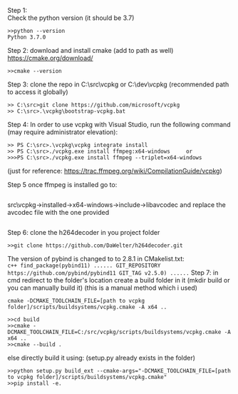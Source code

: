 Step 1: 	
Check the python version (it should be 3.7)
```
>>python --version
Python 3.7.0
```

Step 2:
download and install cmake (add to path as well) https://cmake.org/download/
```
>>cmake --version
```

Step 3:	
clone the repo in C:\src\vcpkg or C:\dev\vcpkg (recommended path to access it globally)
```
>> C:\src>git clone https://github.com/microsoft/vcpkg
>> C:\src>.\vcpkg\bootstrap-vcpkg.bat
```

Step 4:
In order to use vcpkg with Visual Studio, run the following command (may require administrator elevation):
```
>> PS C:\src>.\vcpkg\vcpkg integrate install 
>> PS C:\src>./vcpkg.exe install ffmpeg:x64-windows 	or
>>>PS C:\src>./vcpkg.exe install ffmpeg --triplet=x64-windows
```
(just for reference: https://trac.ffmpeg.org/wiki/CompilationGuide/vcpkg)

Step 5
once ffmpeg is installed go to:
```
```
src\vcpkg->installed->x64-windows->include->libavcodec 
and replace the avcodec file with the one provided
```
```

Step 6:	
clone the h264decoder in you project folder
```
>>git clone https://github.com/DaWelter/h264decoder.git
```

The version of pybind is changed to to 2.8.1 in CMakelist.txt:	
	``` c++
	find_package(pybind11)
		......
		GIT_REPOSITORY https://github.com/pybind/pybind11
    		GIT_TAG v2.5.0)
  		......
	```
Step 7:
in cmd redirect to the folder's location
create a build folder in it (mkdir build or you can manually build it)
(this is a manual method which i used)	
```
cmake -DCMAKE_TOOLCHAIN_FILE=[path to vcpkg folder]/scripts/buildsystems/vcpkg.cmake -A x64 ..
```

```
>>cd build
>>cmake -DCMAKE_TOOLCHAIN_FILE=C:/src/vcpkg/scripts/buildsystems/vcpkg.cmake -A x64 ..
>>cmake --build .
```

else directly build it using: (setup.py already exists in the folder)
```	
>>python setup.py build_ext --cmake-args="-DCMAKE_TOOLCHAIN_FILE=[path to vcpkg folder]/scripts/buildsystems/vcpkg.cmake"	
>>pip install -e.
```


